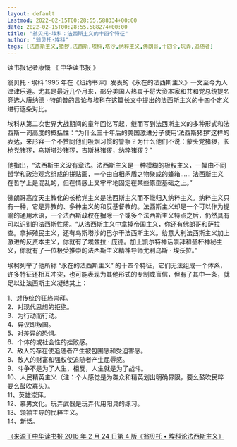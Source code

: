 ```yaml
---
layout: default
Lastmod: 2022-02-15T00:28:55.588334+00:00
date: 2022-02-15T00:28:55.588274+00:00
title: "翁贝托·埃科：法西斯主义的十四个特征"
author: "翁贝托·埃科"
tags: [法西斯主义,猪猡,法西斯,埃科,塔沙,纳粹主义,佛朗哥,十四个,玩弄,追随者]
---
```


读书报记者康慨 《 中华读书报 》

翁贝托 · 埃科 1995 年在《纽约书评》发表的《永在的法西斯主义》一文至今为人津津乐道。尤其是最近几个月来，部分美国人热衷于将大资本家和共和党总统提名竞选人唐纳德 · 特朗普的言论与埃科在这篇长文中提出的法西斯主义的十四个定义进行逐条对比。

埃科从第二次世界大战期间的童年回忆写起，继而写到法西斯主义的多种形式和法西斯一词高度的概括性：“为什么三十年后的美国激进分子使用‘法西斯猪猡’这样的表达，来形容一个不赞同他们吸烟习惯的警察？为什么他们不说：蒙头党猪猡，长枪党猪猡，乌斯塔沙猪猡，吉斯林猪猡，纳粹猪猡？”

他指出，“法西斯主义没有章法。法西斯主义是一种模糊的极权主义，一幅由不同哲学和政治观念组成的拼贴画，一个由自相矛盾之物聚成的蜂箱…… 法西斯主义在哲学上是混乱的，但在情感上又牢牢地固定在某些原型基础之上。”

佛朗哥高度天主教化的长枪党主义是法西斯主义而不能归入纳粹主义。纳粹主义只有一种，它是异教的、多神主义的和反基督教的。法西斯主义却是一个可以作为提喻的通用术语，一个法西斯政权在摒除一个或多个法西斯主义特点之后，仍然具有可以识别的法西斯性质。“从法西斯主义中拿掉帝国主义，你还有佛朗哥和萨拉查。拿掉殖民主义，还有乌斯塔沙的巴尔干法西斯主义。给意大利法西斯主义加上激进的反资本主义，你就有了埃兹拉 · 庞德。加上凯尔特神话崇拜和圣杯神秘主义，你就有了一位极受推崇的法西斯主义精神导师尤利乌斯 · 埃沃拉。”

埃柯列举了他所称 “永在的法西斯主义” 的十四个特征，它们无法组成一个体系，许多特征还相互冲突，也可能表现为其他形式的专制或盲信，但有了其中一条，就足以让法西斯主义凝结其上：

1、对传统的狂热崇拜。  
2、对现代思想的拒绝。  
3、为行动而行动。  
4、异议即叛国。  
5、对差异的恐惧。  
6、个体的或社会性的挫败感。  
7、敌人的存在使追随者产生被包围感和受迫害感。  
8、敌人的财富和强权使追随者产生屈辱感。  
9、斗争不是为了人生，相反，人生就是为了战斗。  
10、人民精英主义（注：个人感觉是为群众和精英划出明确界限，要么鼓吹民粹要么鼓吹寡头）。  
11、英雄崇拜。  
12、慕男文化。玩弄武器是玩弄代用阳具的练习。  
13、领袖主导的民粹主义。  
14、新话。

[（来源于中华读书报 2016 年 2 月 24 日第 4 版《翁贝托 • 埃科论法西斯主义》](http://epaper.gmw.cn/zhdsb/html/2016-02/24/nw.D110000zhdsb_20160224_5-04.htm)
